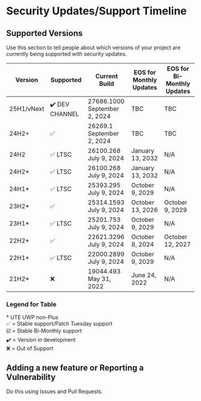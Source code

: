 # Security Updates/Support Timeline

## Supported Versions

Use this section to tell people about which versions of your project are
currently being supported with security updates.

| Version | Supported          | Current Build | EOS for Monthly Updates | EOS for Bi-Monthly Updates |
| ------- | ------------------ | ------------- | ------- | ------- |
| 25H1/vNext    | ✔️ DEV CHANNEL | 27686.1000<br>September 2, 2024 | TBC | TBC
| 24H2+    | ✅ | 26269.1<br>September 2, 2024 | TBC | TBC
| 24H2    | ✅ LTSC | 26100.268<br>July 9, 2024 | January 13, 2032 | N/A
| 24H2*    | ✅ LTSC | 26100.268<br>July 9, 2024 | January 13, 2032 | N/A
| 24H1*    | :white_check_mark: LTSC | 25393.295<br>July 9, 2024 | October 9, 2029 | N/A
| 23H2*    | :white_check_mark: | 25314.1593<br>July 9, 2024 | October 13, 2026 | October 9, 2029
| 23H1*    | :white_check_mark: LTSC | 25201.753<br>July 9, 2024 | October 9, 2029 | N/A
| 22H2*    | ✅                | 22621.3296<br>July 9, 2024 | October 8, 2024 | October 12, 2027
| 22H1*    | :white_check_mark: LTSC | 22000.2899<br>July 9, 2024 | October 9, 2029 | N/A
| 21H2*    | :x:                | 19044.493<br>May 31, 2022 | June 24, 2022 | N/A 

### Legend for Table
\* UTE UWP non-Plus<br>
✅ = Stable support/Patch Tuesday support<br>
☑️ = Stable Bi-Monthly support<br>
✔️ = Version in development<br>
:x: = Out of Support

## Adding a new feature or Reporting a Vulnerability

Do this using Issues and Pull Requests.
